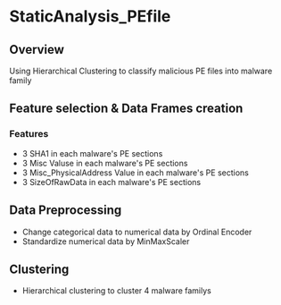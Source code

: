 # StaticAnalysis_PEfile


## Overview
Using Hierarchical Clustering to classify malicious PE files into malware family


## Feature selection & Data Frames creation
### Features
- 3 SHA1 in each malware's PE sections 
- 3 Misc Valuse in each malware's PE sections
- 3 Misc_PhysicalAddress Value in each malware's PE sections
- 3 SizeOfRawData in each malware's PE sections

## Data Preprocessing
- Change categorical data to numerical data by Ordinal Encoder
- Standardize numerical data by MinMaxScaler

## Clustering
- Hierarchical clustering to cluster 4 malware familys
